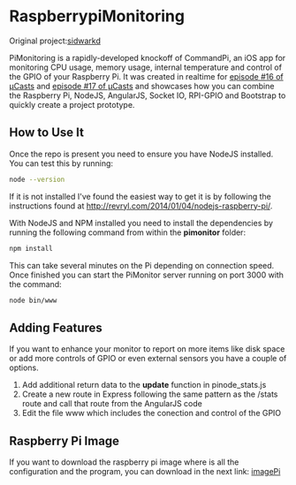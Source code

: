 # RaspberrypiMonitoring
Original project:[sidwarkd][urlSidwark]

PiMonitoring is a rapidly-developed knockoff of CommandPi, an iOS app for monitoring CPU usage, memory usage, internal temperature and control of the GPIO of your Raspberry Pi. It was created in realtime for [episode #16 of &micro;Casts][episode] and [episode #17 of &micro;Casts][episode2] and showcases how you can combine the Raspberry Pi, NodeJS, AngularJS, Socket IO, RPI-GPIO and Bootstrap to quickly create a project prototype.

## How to Use It

Once the repo is present you need to ensure you have NodeJS installed. You can test this by running:

```bash
node --version
```

If it is not installed I've found the easiest way to get it is by following the instructions found at http://revryl.com/2014/01/04/nodejs-raspberry-pi/.

With NodeJS and NPM installed you need to install the dependencies by running the following command from within the **pimonitor** folder:

```bash
npm install
```

This can take several minutes on the Pi depending on connection speed. Once finished you can start the PiMonitor server running on port 3000 with the command:

```bash
node bin/www
```

## Adding Features
If you want to enhance your monitor to report on more items like disk space or add more controls of GPIO or even external sensors you have a couple of options.

1. Add additional return data to the **update** function in pinode_stats.js
2. Create a new route in Express following the same pattern as the /stats route and call that route from the AngularJS code
3. Edit the file www which includes the conection and control of the GPIO


## Raspberry Pi Image
If you want to download the raspberry pi image where is all the configuration and the program, you can download in the next link: [imagePi]

[episode]: http://blog.microcasts.tv/2014/04/14/pi_express_bootstrap_angular/
[urlSidwark]: https://github.com/sidwarkd/pimonitor
[episode2]:http://www.microcasts.tv/episodes/2014/06/21/using-socket-io-to-control-the-raspberry-pi-remotely/
[imagePi]:https://mega.nz/#!hU0AzDQT!ds_ebK0bc7-4QEJ_lJLn2an6tg2Nw2tXPcvalo9GG4g 
